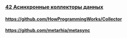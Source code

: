 ### [42 Асинхронные коллекторы данных](https://www.youtube.com/watch?v=tgodt1JL6II)

#### https://github.com/HowProgrammingWorks/Collector

#### https://github.com/metarhia/metasync

